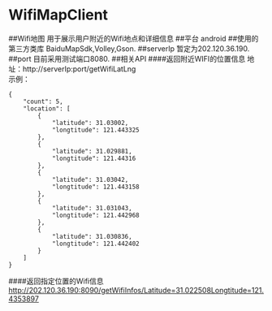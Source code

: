 # WifiMapClient
##Wifi地图
用于展示用户附近的Wifi地点和详细信息
##平台
android
##使用的第三方类库
BaiduMapSdk,Volley,Gson.
##serverIp
暂定为202.120.36.190.
##port
目前采用测试端口8080.
##相关API
####返回附近WIFI的位置信息
地址：http://serverIp:port/getWifiLatLng  <br>
示例：  <br>
```
{
    "count": 5,
    "location": [
        {
            "latitude": 31.03002,
            "longtitude": 121.443325
        },
        {
            "latitude": 31.029881,
            "longtitude": 121.44316
        },
        {
            "latitude": 31.03042,
            "longtitude": 121.443158
        },
        {
            "latitude": 31.031043,
            "longtitude": 121.442968
        },
        {
            "latitude": 31.030836,
            "longtitude": 121.442402
        }
    ]
}
```

####返回指定位置的Wifi信息
http://202.120.36.190:8090/getWifiInfos/Latitude=31.022508Longtitude=121.4353897  <br>
